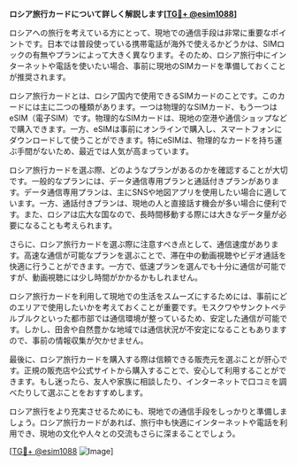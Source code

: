 **ロシア旅行カードについて詳しく解説します[[TG💪+ @esim1088](https://t.me/s/esim1088)]**

ロシアへの旅行を考えている方にとって、現地での通信手段は非常に重要なポイントです。日本では普段使っている携帯電話が海外で使えるかどうかは、SIMロックの有無やプランによって大きく異なります。そのため、ロシア旅行中にインターネットや電話を使いたい場合、事前に現地のSIMカードを準備しておくことが推奨されます。

ロシア旅行カードとは、ロシア国内で使用できるSIMカードのことです。このカードには主に二つの種類があります。一つは物理的なSIMカード、もう一つはeSIM（電子SIM）です。物理的なSIMカードは、現地の空港や通信ショップなどで購入できます。一方、eSIMは事前にオンラインで購入し、スマートフォンにダウンロードして使うことができます。特にeSIMは、物理的なカードを持ち運ぶ手間がないため、最近では人気が高まっています。

ロシア旅行カードを選ぶ際、どのようなプランがあるのかを確認することが大切です。一般的なプランには、データ通信専用プランと通話付きプランがあります。データ通信専用プランは、主にSNSや地図アプリを使用したい場合に適しています。一方、通話付きプランは、現地の人と直接話す機会が多い場合に便利です。また、ロシアは広大な国なので、長時間移動する際には大きなデータ量が必要になることも考えられます。

さらに、ロシア旅行カードを選ぶ際に注意すべき点として、通信速度があります。高速な通信が可能なプランを選ぶことで、滞在中の動画視聴やビデオ通話を快適に行うことができます。一方で、低速プランを選んでも十分に通信が可能ですが、動画視聴には少し時間がかかるかもしれません。

ロシア旅行カードを利用して現地での生活をスムーズにするためには、事前にどのエリアで使用したいかを考えておくことが重要です。モスクワやサンクトペテルブルクといった都市部では通信環境が整っているため、安定した通信が可能です。しかし、田舎や自然豊かな地域では通信状況が不安定になることもありますので、事前の情報収集が欠かせません。

最後に、ロシア旅行カードを購入する際は信頼できる販売元を選ぶことが肝心です。正規の販売店や公式サイトから購入することで、安心して利用することができます。もし迷ったら、友人や家族に相談したり、インターネットで口コミを調べたりして選ぶことをおすすめします。

ロシア旅行をより充実させるためにも、現地での通信手段をしっかりと準備しましょう。ロシア旅行カードがあれば、旅行中も快適にインターネットや電話を利用でき、現地の文化や人々との交流もさらに深まることでしょう。

[[TG💪+ @esim1088](https://t.me/s/esim1088) ![Image](https://i.postimg.cc/Y0z9fWf4/image.png)]
